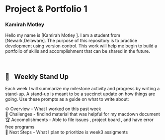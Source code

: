 

<br>

# Project & Portfolio 1

### Kamirah Motley


Hello my name is [Kamirah Motley ]. I am a student from [Newark,Delaware]. The purpose of this repository is to practice development using version control. This work will help me begin to build a portfolio of skills and accomplishment that can be shared in the future.

<br>

## 📢 &nbsp; Weekly Stand Up

Each week I will summarize my milestone activity and progress by writing a stand-up. A stand-up is meant to be a succinct update on how things are going. Use these prompts as a guide on what to write about:

⚙️ Overview - What I worked on this past week
<br>
🌵 Challenges - findind material that was helpful for my macdown document
<br>
🏆 Accomplishments - Able to file issues , project board , and  have error free programs
<br>
🔮 Next Steps - What I plan to prioritize is week3 assigments

<br>

#



